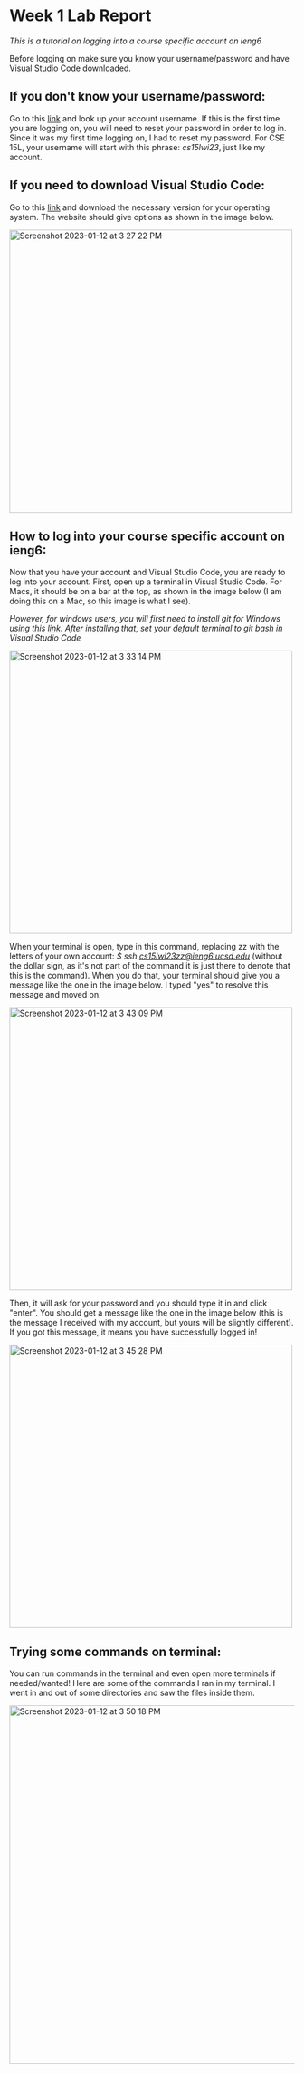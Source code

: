 # Week 1 Lab Report
*This is a tutorial on logging into a course specific account on ieng6*

Before logging on make sure you know your username/password and have Visual Studio Code downloaded. 

## If you don't know your username/password: 
Go to this [link](https://sdacs.ucsd.edu/~icc/index.php) and look up your account username. If this is the first time you are logging on, you will need to reset your password in order to log in. Since it was my first time logging on, I had to reset my password. For CSE 15L, your username will start with this phrase: *cs15lwi23*, just like my account. 

## If you need to download Visual Studio Code: 
Go to this [link](https://code.visualstudio.com/) and download the necessary version for your operating system. The website should give options as shown in the image below. 

<img width="500" alt="Screenshot 2023-01-12 at 3 27 22 PM" src="https://user-images.githubusercontent.com/68794846/212202672-8d2f4bf7-81a9-4322-8fa4-73869aa477c4.png">

## How to log into your course specific account on ieng6: 
Now that you have your account and Visual Studio Code, you are ready to log into your account. First, open up a terminal in Visual Studio Code. For Macs, it should be on a bar at the top, as shown in the image below (I am doing this on a Mac, so this image is what I see). 

*However, for windows users, you will first need to install git for Windows using this [link](https://gitforwindows.org/). After installing that, set your default terminal to git bash in Visual Studio Code*

<img width="500" alt="Screenshot 2023-01-12 at 3 33 14 PM" src="https://user-images.githubusercontent.com/68794846/212203378-3a5811ad-30a3-42a8-b07f-fdbeb4a527b2.png">

When your terminal is open, type in this command, replacing zz with the letters of your own account: *$ ssh cs15lwi23zz@ieng6.ucsd.edu* (without the dollar sign, as it's not part of the command it is just there to denote that this is the command). When you do that, your terminal should give you a message like the one in the image below. I typed "yes" to resolve this message and moved on. 

<img width="500" alt="Screenshot 2023-01-12 at 3 43 09 PM" src="https://user-images.githubusercontent.com/68794846/212204496-9829e6e2-fa9d-4f3c-9b05-d1bf5f5296ac.png">

Then, it will ask for your password and you should type it in and click "enter". You should get a message like the one in the image below (this is the message I received with my account, but yours will be slightly different). If you got this message, it means you have successfully logged in!

<img width="500" alt="Screenshot 2023-01-12 at 3 45 28 PM" src="https://user-images.githubusercontent.com/68794846/212204746-ebd690e0-1efa-414e-a78d-7e2c1b52d545.png">

## Trying some commands on terminal: 
You can run commands in the terminal and even open more terminals if needed/wanted! Here are some of the commands I ran in my terminal. I went in and out of some directories and saw the files inside them. 

<img width="633" alt="Screenshot 2023-01-12 at 3 50 18 PM" src="https://user-images.githubusercontent.com/68794846/212205256-14ae2c13-0947-4182-a53f-db34cfccdf4e.png">
